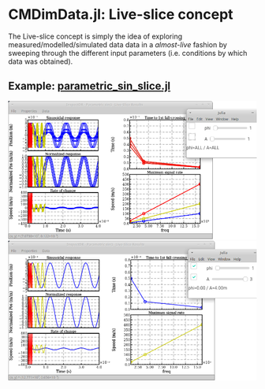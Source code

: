 # CMDimData.jl: Live-slice concept

The Live-slice concept is simply the idea of exploring measured/modelled/simulated data
data in a *almost-live* fashion by sweeping through the different input parameters
(i.e. conditions by which data was obtained).

## Example: [parametric_sin_slice.jl](parametric_sin_slice.jl)

<img src="https://github.com/ma-laforge/FileRepo/blob/master/CMDimData/parametric_sin_live/phi_all-A_all.png">
<img src="https://github.com/ma-laforge/FileRepo/blob/master/CMDimData/parametric_sin_live/phi_0-A_4m.png">


